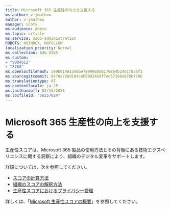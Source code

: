 ```yaml
---
title: Microsoft 365 生産性の向上を支援する
ms.author: v-jmathew
author: v-jmathew
manager: scotv
ms.audience: Admin
ms.topic: article
ms.service: o365-administration
ROBOTS: NOINDEX, NOFOLLOW
localization_priority: Normal
ms.collection: Adm_O365
ms.custom:
- "9004612"
- "8268"
ms.openlocfilehash: 599b914e15e86e7899988a0178864b24d1782af1
ms.sourcegitcommit: 0470a728d184ceb89d1419f7ed57166e07bb778b
ms.translationtype: HT
ms.contentlocale: ja-JP
ms.lasthandoff: 02/15/2021
ms.locfileid: "50257024"
---
```

# <a name="help-improve-microsoft-365-productivity"></a>Microsoft 365 生産性の向上を支援する

生産性スコアは、Microsoft 365 製品の使用方法とその背後にある技術エクスペリエンスに関する洞察により、組織のデジタル変革をサポートします。

詳細については、次を参照してください。

- [スコアの計算方法](https://docs.microsoft.com/microsoft-365/admin/productivity/productivity-score)
- [組織のスコアの解釈方法](https://docs.microsoft.com/microsoft-365/admin/productivity/productivity-score)
- [生産性スコアにおけるプライバシー管理](https://docs.microsoft.com/microsoft-365/admin/productivity/privacy)

詳しくは、「[Microsoft 生産性スコアの概要](https://docs.microsoft.com/microsoft-365/admin/productivity/productivity-score)」を参照してください。
